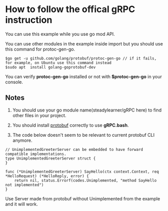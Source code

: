 # How to follow the offical gRPC instruction 

You can use this example while you use go mod API. 

You can use other modules in the example inside import but you should use this command for protoc-gen-go.

```console
$go get -u github.com/golang/protobuf/protoc-gen-go // if it fails, for example, on Ubuntu use this command instead
$sudo apt  install golang-goprotobuf-dev
```

You can verify **protoc-gen-go** installed or not with **$protoc-gen-go** in your console.

## Notes

1. You should use your go module name(steadylearner/gRPC here) to find other files in your project.

2. You should install [protobuf](https://github.com/golang/protobuf) correctly to use **gRPC.bash**.

3. The code below doesn't seem to be relevant to current protobuf CLI anymore.

```golang
// UnimplementedGreeterServer can be embedded to have forward compatible implementations.
type UnimplementedGreeterServer struct {
}

func (*UnimplementedGreeterServer) SayHello(ctx context.Context, req *HelloRequest) (*HelloReply, error) {
	return nil, status.Errorf(codes.Unimplemented, "method SayHello not implemented")
}
```

Use Server made from protobuf without Unimplemented from the example and it will work.

